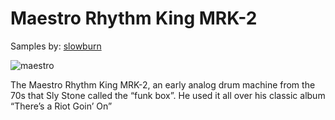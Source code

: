 # Maestro Rhythm King MRK-2

Samples by: [slowburn](http://www.submodern.com/slowburn/?p=736)

![maestro](http://www.submodern.com/slowburn/wp-content/uploads/2007/09/maestro480.jpg)

The Maestro Rhythm King MRK-2, an early analog drum machine from the 70s that Sly Stone called the “funk box”. He used it all over his classic album “There’s a Riot Goin’ On”
